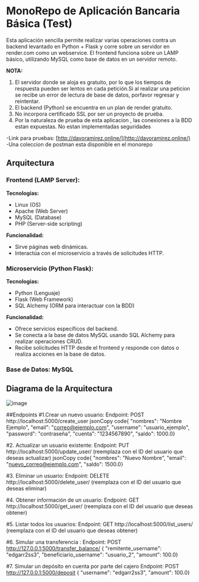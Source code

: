 # MonoRepo de Aplicación Bancaria Básica (Test)

Esta aplicación sencilla permite realizar varias operaciones contra un backend levantado en Python + Flask y corre sobre un servidor en render.com como un webservice. El frontend funciona sobre un LAMP básico, utilizando MySQL como base de datos en un servidor remoto.

**NOTA:**
1. El servidor donde se aloja es gratuito, por lo que los tiempos de respuesta pueden ser lentos en cada petición.Si al realizar una peticion se recibe un error de lectura de base de datos, porfavor regresar y reintentar.
2. El backend (Python) se encuentra en un plan de render gratuito.
3. No incorpora certificado SSL por ser un proyecto de prueba.
4. Por la naturaleza de prueba de esta aplicacion , las conexiones a la BDD estan expuestas. No estan implementadas seguridades 

-Link para pruebas: [http://davoramirez.online/](http://davoramirez.online/)
-Una coleccion de postman esta disponible en el monorepo

## Arquitectura

### Frontend (LAMP Server):

**Tecnologías:**
- Linux (OS)
- Apache (Web Server)
- MySQL (Database)
- PHP (Server-side scripting)

**Funcionalidad:**
- Sirve páginas web dinámicas.
- Interactúa con el microservicio a través de solicitudes HTTP.

### Microservicio (Python Flask):

**Tecnologías:**
- Python (Lenguaje)
- Flask (Web Framework)
- SQL Alchemy (ORM para interactuar con la BDD)

**Funcionalidad:**
- Ofrece servicios específicos del backend.
- Se conecta a la base de datos MySQL usando SQL Alchemy para realizar operaciones CRUD.
- Recibe solicitudes HTTP desde el frontend y responde con datos o realiza acciones en la base de datos.

### Base de Datos: MySQL

## Diagrama de la Arquitectura
![image](https://github.com/davoweb3/ejerciciobk/assets/105182325/2d2a2836-aa78-402a-9cac-878f458a6280)

##Endpoints 
#1.Crear un nuevo usuario:
Endpoint: POST http://localhost:5000/create_user
jsonCopy code{ "nombres": "Nombre Ejemplo", "email": "correo@ejemplo.com", "username": "usuario_ejemplo", "password": "contraseña", "cuenta": "1234567890", "saldo": 1000.0}

#2. Actualizar un usuario existente:
Endpoint: PUT http://localhost:5000/update_user/ (reemplaza con el ID del usuario que deseas actualizar)
jsonCopy code{ "nombres": "Nuevo Nombre", "email": "nuevo_correo@ejemplo.com", "saldo": 1500.0}

#3. Eliminar un usuario:
Endpoint: DELETE http://localhost:5000/delete_user/ (reemplaza con el ID del usuario que deseas eliminar)

#4. Obtener información de un usuario:
Endpoint: GET http://localhost:5000/get_user/ (reemplaza con el ID del usuario que deseas obtener)

#5. Listar todos los usuarios:
Endpoint: GET http://localhost:5000/list_users/ (reemplaza con el ID del usuario que deseas obtener)

#6. Simular una transferencia :
Endpoint: POST http://127.0.0.1:5000/transfer_balance/
  { "remitente_username": "edgarr2ss3", "beneficiario_username": "usuario_2", "amount": 100.0}

#7. Simular un depósito en cuenta por parte del cajero
Endpoint: POST http://127.0.0.1:5000/deposit
  { "username": "edgarr2ss3", "amount": 100.0}

